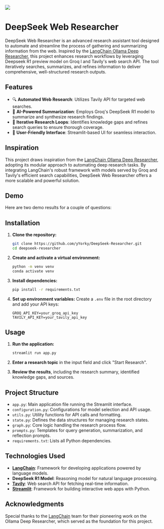 ![](https://upload.wikimedia.org/wikipedia/commons/thumb/e/ec/DeepSeek_logo.svg/1280px-DeepSeek_logo.svg.png)

# DeepSeek Web Researcher

DeepSeek Web Researcher is an advanced research assistant tool designed to automate and streamline the process of gathering and summarizing information from the web. Inspired by the [LangChain Ollama Deep Researcher](https://github.com/langchain-ai/ollama-deep-researcher), this project enhances research workflows by leveraging Deepseek R1 preview model on Groq l and Tavily's web search API. The tool iteratively searches, summarizes, and refines information to deliver comprehensive, well-structured research outputs.

## Features

- 🔍 **Automated Web Research**: Utilizes Tavily API for targeted web searches.
- 🧐 **AI-Powered Summarization**: Employs Groq's DeepSeek R1 model to summarize and synthesize research findings.
- 🔄 **Iterative Research Loops**: Identifies knowledge gaps and refines search queries to ensure thorough coverage.
- 📅 **User-Friendly Interface**: Streamlit-based UI for seamless interaction.


## Inspiration

This project draws inspiration from the [LangChain Ollama Deep Researcher](https://github.com/langchain-ai/ollama-deep-researcher), adopting its modular approach to automating deep research tasks. By integrating LangChain's robust framework with models served by Groq and Tavily's efficient search capabilities, DeepSeek Web Researcher offers a more scalable and powerful solution.

## Demo

Here are two demo results for a couple of questions:





## Installation

1. **Clone the repository:**

   ```bash
   git clone https://github.com/yYorky/DeepSeek-Researcher.git
   cd deepseek-researcher
   ```

2. **Create and activate a virtual environment:**

   ```bash
   python -m venv venv
   conda activate venv
   ```

3. **Install dependencies:**

   ```bash
   pip install -r requirements.txt
   ```

4. **Set up environment variables:**
   Create a `.env` file in the root directory and add your API keys:

   ```env
   GROQ_API_KEY=your_groq_api_key
   TAVILY_API_KEY=your_tavily_api_key
   ```

## Usage

1. **Run the application:**

   ```bash
   streamlit run app.py
   ```

2. **Enter a research topic** in the input field and click "Start Research".

3. **Review the results**, including the research summary, identified knowledge gaps, and sources.

## Project Structure

- `app.py`: Main application file running the Streamlit interface.
- `configuration.py`: Configurations for model selection and API usage.
- `utils.py`: Utility functions for API calls and formatting.
- `state.py`: Defines the data structures for managing research states.
- `graph.py`: Core logic handling the research process flow.
- `prompts.py`: Templates for query generation, summarization, and reflection prompts.
- `requirements.txt`: Lists all Python dependencies.

## Technologies Used

- **[LangChain](https://github.com/langchain-ai/langchain)**: Framework for developing applications powered by language models.
- **DeepSeek R1 Model**: Reasoning model for natural language processing.
- **[Tavily](https://www.tavily.com/)**: Web search API for fetching real-time information.
- **[Streamlit](https://streamlit.io/)**: Framework for building interactive web apps with Python.

## Acknowledgments

Special thanks to the [LangChain](https://github.com/langchain-ai/langchain) team for their pioneering work on the Ollama Deep Researcher, which served as the foundation for this project.

